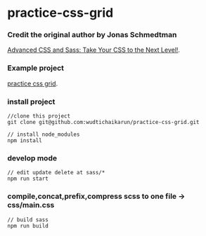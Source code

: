 # practice-css-grid

### Credit the original author by Jonas Schmedtman
[Advanced CSS and Sass: Take Your CSS to the Next Level!](https://www.udemy.com/advanced-css-and-sass/).

### Example project
[practice css grid](https://practice-css-grid.firebaseapp.com).


### install project
```
//clone this project
git clone git@github.com:wudtichaikarun/practice-css-grid.git

// install node_modules
npm install
```

### develop mode
```
// edit update delete at sass/*
npm run start
```

### compile,concat,prefix,compress scss to one file -> css/main.css
```
// build sass
npm run build
```
